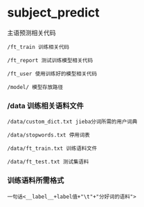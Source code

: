 # subject_predict
主语预测相关代码

    /ft_train 训练相关代码 

    /ft_report 测试训练模型相关代码 

    /ft_user 使用训练好的模型相关代码 

    /model/ 模型存放路径

### /data 训练相关语料文件
    /data/custom_dict.txt jieba分词所需的用户词典 

    /data/stopwords.txt 停用词表 

    /data/ft_train.txt 训练语料文件 

    /data/ft_test.txt 测试集语料 


### 训练语料所需格式

    一句话<__label__+label值+"\t"+"分好词的语料">